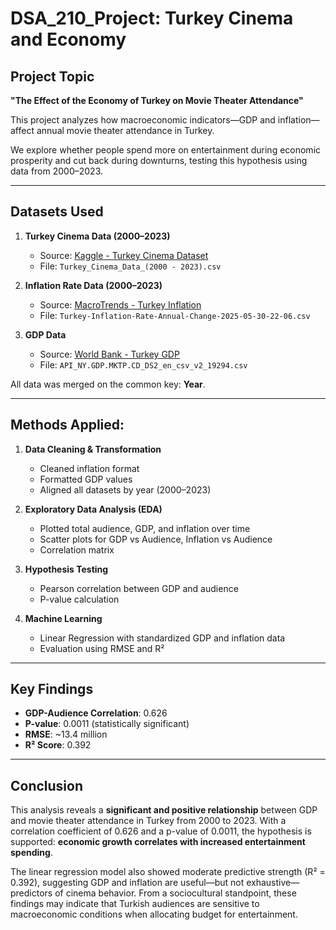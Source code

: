 # DSA_210_Project: Turkey Cinema and Economy

## Project Topic
**"The Effect of the Economy of Turkey on Movie Theater Attendance"**

This project analyzes how macroeconomic indicators—GDP and inflation—affect annual movie theater attendance in Turkey.

We explore whether people spend more on entertainment during economic prosperity and cut back during downturns, testing this hypothesis using data from 2000–2023.

---

## Datasets Used

1. **Turkey Cinema Data (2000–2023)**
   - Source: [Kaggle - Turkey Cinema Dataset](https://www.kaggle.com/datasets/alimuratsargl/turkey-cinema-data-2000-2023)
   - File: `Turkey_Cinema_Data_(2000 - 2023).csv`
   
2. **Inflation Rate Data (2000–2023)**
   - Source: [MacroTrends - Turkey Inflation](https://www.macrotrends.net/global-metrics/countries/TUR/turkey/inflation-rate-cpi)
   - File: `Turkey-Inflation-Rate-Annual-Change-2025-05-30-22-06.csv`

3. **GDP Data**
   - Source: [World Bank - Turkey GDP](https://data.worldbank.org/indicator/NY.GDP.MKTP.CD?locations=TR)
   - File: `API_NY.GDP.MKTP.CD_DS2_en_csv_v2_19294.csv`

All data was merged on the common key: **Year**.

---

## Methods Applied:

1. **Data Cleaning & Transformation**
   - Cleaned inflation format
   - Formatted GDP values
   - Aligned all datasets by year (2000–2023)

2. **Exploratory Data Analysis (EDA)**
   - Plotted total audience, GDP, and inflation over time
   - Scatter plots for GDP vs Audience, Inflation vs Audience
   - Correlation matrix

3. **Hypothesis Testing**
   - Pearson correlation between GDP and audience
   - P-value calculation

4. **Machine Learning**
   - Linear Regression with standardized GDP and inflation data
   - Evaluation using RMSE and R²

---

## Key Findings

- **GDP-Audience Correlation**: 0.626
- **P-value**: 0.0011 (statistically significant)
- **RMSE**: ~13.4 million
- **R² Score**: 0.392

---

## Conclusion

This analysis reveals a **significant and positive relationship** between GDP and movie theater attendance in Turkey from 2000 to 2023. With a correlation coefficient of 0.626 and a p-value of 0.0011, the hypothesis is supported: **economic growth correlates with increased entertainment spending**.

The linear regression model also showed moderate predictive strength (R² = 0.392), suggesting GDP and inflation are useful—but not exhaustive—predictors of cinema behavior. From a sociocultural standpoint, these findings may indicate that Turkish audiences are sensitive to macroeconomic conditions when allocating budget for entertainment.
